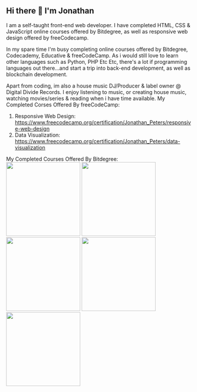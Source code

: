 ## Hi there 👋 I'm Jonathan 

I am a self-taught front-end web developer.
I have completed HTML, CSS & JavaScript online courses offered by Bitdegree, as well as responsive web design offered by freeCodecamp.

In my spare time I'm busy completing online courses offered by Bitdegree, Codecademy, Educative & freeCodeCamp.
As i would still love to learn other languages such as Python, PHP Etc Etc, there's a lot if programming languages out there...and start a trip into back-end development, as well as blockchain development.

Apart from coding, im also a house music DJ/Producer & label owner @ Digital Divide Records. 
I enjoy listening to music, or creating house music, watching movies/series & reading when i have time available.
My Completed Corses Offered By freeCodeCamp:
1. Responsive Web Design:
   https://www.freecodecamp.org/certification/Jonathan_Peters/responsive-web-design
3. Data Visualization:
   https://www.freecodecamp.org/certification/Jonathan_Peters/data-visualization

My Completed Courses Offered By Bitdegree:
<img src="https://github.com/user-attachments/assets/be514097-5b73-4f73-9cfd-6fe565a87d61" width="200">
<img src="https://github.com/user-attachments/assets/641b9e92-c5eb-4a91-b3d1-fbfd4e622231" width="200">
<img src="https://github.com/user-attachments/assets/bc45719d-3444-41c6-bba1-e30f079d1739" width="200">
<img src="https://github.com/user-attachments/assets/771d59b9-a1e5-432b-a1d7-e2e54699d87e" width="200">
<img src="https://github.com/user-attachments/assets/aae7c9a7-a0ef-4f8e-8621-92cc54d5934f" width="200">


